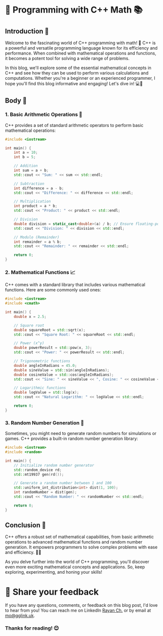 # 🧮 Programming with C++ Math 📚

## Introduction 👋

Welcome to the fascinating world of C++ programming with math! 🤩 C++ is a powerful and versatile programming language known for its efficiency and performance. When combined with mathematical operations and functions, it becomes a potent tool for solving a wide range of problems.

In this blog, we'll explore some of the essential mathematical concepts in C++ and see how they can be used to perform various calculations and computations. Whether you're a beginner or an experienced programmer, I hope you'll find this blog informative and engaging! Let's dive in! 💻🚀

## Body 🔢

### 1. Basic Arithmetic Operations 🧮

C++ provides a set of standard arithmetic operators to perform basic mathematical operations:

```cpp
#include <iostream>

int main() {
    int a = 10;
    int b = 5;

    // Addition
    int sum = a + b;
    std::cout << "Sum: " << sum << std::endl;

    // Subtraction
    int difference = a - b;
    std::cout << "Difference: " << difference << std::endl;

    // Multiplication
    int product = a * b;
    std::cout << "Product: " << product << std::endl;

    // Division
    double division = static_cast<double>(a) / b; // Ensure floating-point division
    std::cout << "Division: " << division << std::endl;

    // Modulo (Remainder)
    int remainder = a % b;
    std::cout << "Remainder: " << remainder << std::endl;

    return 0;
}
```

### 2. Mathematical Functions 📈

C++ comes with a standard library that includes various mathematical functions. Here are some commonly used ones:

```cpp
#include <iostream>
#include <cmath>

int main() {
    double x = 2.5;

    // Square root
    double squareRoot = std::sqrt(x);
    std::cout << "Square Root: " << squareRoot << std::endl;

    // Power (x^y)
    double powerResult = std::pow(x, 3);
    std::cout << "Power: " << powerResult << std::endl;

    // Trigonometric functions
    double angleInRadians = 45.0;
    double sineValue = std::sin(angleInRadians);
    double cosineValue = std::cos(angleInRadians);
    std::cout << "Sine: " << sineValue << ", Cosine: " << cosineValue << std::endl;

    // Logarithmic functions
    double logValue = std::log(x);
    std::cout << "Natural Logarithm: " << logValue << std::endl;

    return 0;
}
```

### 3. Random Number Generation 🎲

Sometimes, you might need to generate random numbers for simulations or games. C++ provides a built-in random number generation library:

```cpp
#include <iostream>
#include <random>

int main() {
    // Initialize random number generator
    std::random_device rd;
    std::mt19937 gen(rd());

    // Generate a random number between 1 and 100
    std::uniform_int_distribution<int> dist(1, 100);
    int randomNumber = dist(gen);
    std::cout << "Random Number: " << randomNumber << std::endl;

    return 0;
}
```

## Conclusion 🏁

C++ offers a robust set of mathematical capabilities, from basic arithmetic operations to advanced mathematical functions and random number generation. It empowers programmers to solve complex problems with ease and efficiency. 💪🔢

As you delve further into the world of C++ programming, you'll discover even more exciting mathematical concepts and applications. So, keep exploring, experimenting, and honing your skills!

# 📣 Share your feedback

If you have any questions, comments, or feedback on this blog post, I'd love to hear from you! You can reach me on LinkedIn [Rayan Ch.](https://www.linkedin.com/in/rayan-ch-b787ab224/) or by email at [mo@gglink.uk](mailto:mo@gglink.uk).

### Thanks for reading! 😊
